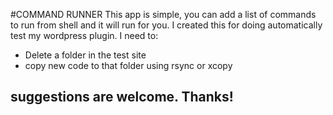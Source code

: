 #COMMAND RUNNER
This app is simple, you can add a list of commands to run from shell and it will run for you. I created this for doing automatically test my wordpress plugin. I need to:
* Delete a folder in the test site
* copy new code to that folder using rsync or xcopy

## suggestions are welcome. Thanks!
